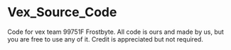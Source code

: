 # Vex_Source_Code
Code for vex team 99751F Frostbyte. All code is ours and made by us, but you are free to use any of it. Credit is appreciated but not required.
